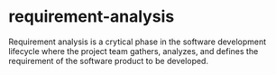 # requirement-analysis
Requirement analysis is a crytical phase in the software development lifecycle where the project team gathers, analyzes, and defines the requirement of the software product to be developed.
